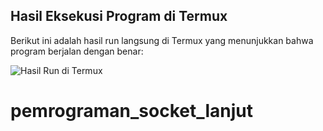 ## Hasil Eksekusi Program di Termux

Berikut ini adalah hasil run langsung di Termux yang menunjukkan bahwa program berjalan dengan benar:

![Hasil Run di Termux](run_termux/hasil_run.png)
# pemrograman_socket_lanjut
